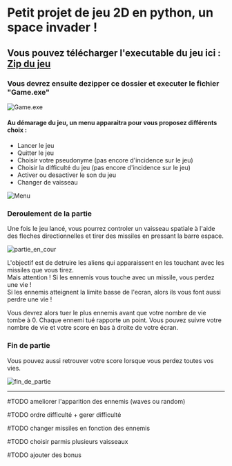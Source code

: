 # Petit projet de jeu 2D en python, un space invader !

## Vous pouvez télécharger l'executable du jeu ici : [Zip du jeu](https://github.com/clementor5/SpaceInvader/raw/main/exe/Game.zip)
### Vous devrez ensuite dezipper ce dossier et executer le fichier "Game.exe"

![Game.exe](https://raw.githubusercontent.com/clementor5/SpaceInvader/main/imgReadMe/game.exe.png)

#### Au démarage du jeu, un menu apparaitra pour vous proposez différents choix :
- Lancer le jeu
- Quitter le jeu
- Choisir votre pseudonyme (pas encore d'incidence sur le jeu)
- Choisir la difficulté du jeu (pas encore d'incidence sur le jeu)
- Activer ou desactiver le son du jeu
- Changer de vaisseau

![Menu](https://raw.githubusercontent.com/clementor5/SpaceInvader/main/imgReadMe/menu.png)

### Deroulement de la partie

Une fois le jeu lancé, vous pourrez controler un vaisseau spatiale à l'aide des fleches directionnelles et tirer des missiles en pressant la barre espace.

![partie_en_cour](https://raw.githubusercontent.com/clementor5/SpaceInvader/main/imgReadMe/partie_en_cour.png)

L'objectif est de detruire les aliens qui apparaissent en les touchant avec les missiles que vous tirez.  
Mais attention ! Si les ennemis vous touche avec un missile, vous perdez une vie !  
Si les ennemis atteignent la limite basse de l'ecran, alors ils vous font aussi perdre une vie !

Vous devrez alors tuer le plus ennemis avant que votre nombre de vie tombe à 0.
Chaque ennemi tué rapporte un point.
Vous pouvez suivre votre nombre de vie et votre score en bas à droite de votre écran.

### Fin de partie

Vous pouvez aussi retrouver votre score lorsque vous perdez toutes vos vies.

![fin_de_partie](https://raw.githubusercontent.com/clementor5/SpaceInvader/253d3b28be42eb80b8765e72e9d60a6a4b393d94/imgReadMe/fin_de_partie.png)

-----------------------------------------------------------------------------------------------------------------

#TODO ameliorer l'apparition des ennemis (waves ou random)

#TODO ordre difficulté + gerer difficulté

#TODO changer missiles en fonction des ennemis

#TODO choisir parmis plusieurs vaisseaux

#TODO ajouter des bonus
